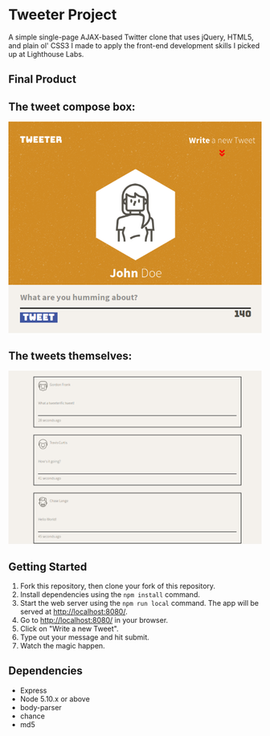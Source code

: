 # Tweeter Project

A simple single-page AJAX-based Twitter clone that uses jQuery, HTML5, and plain ol' CSS3 I made to apply the front-end development skills I picked up at Lighthouse Labs.

## Final Product

<p align="center">
  <h2>The tweet compose box:</h2>
  <img src = "https://github.com/jadk97/tweeter/blob/master/docs/tweet%20box.png"/>
</p>

<p align = "center">
<h2>The tweets themselves:</h2>
  <img src = "https://github.com/jadk97/tweeter/blob/master/docs/tweets.png"/>
</p>


## Getting Started

1. Fork this repository, then clone your fork of this repository.
2. Install dependencies using the `npm install` command.
3. Start the web server using the `npm run local` command. The app will be served at <http://localhost:8080/>.
4. Go to <http://localhost:8080/> in your browser.
5. Click on "Write a new Tweet".
6. Type out your message and hit submit.
7. Watch the magic happen.

## Dependencies

- Express
- Node 5.10.x or above
- body-parser
- chance
- md5